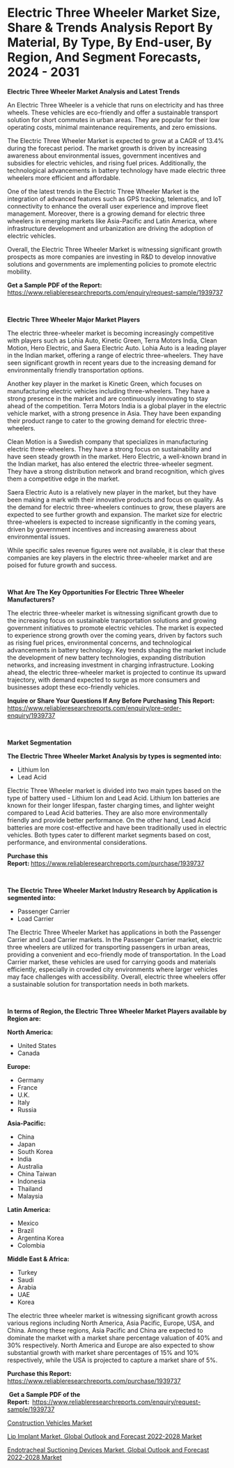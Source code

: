<p><h1>Electric Three Wheeler Market Size, Share & Trends Analysis Report By Material, By Type, By End-user, By Region, And Segment Forecasts, 2024 - 2031</h1></p><p><strong>Electric Three Wheeler Market Analysis and Latest Trends</strong></p>
<p><p>An Electric Three Wheeler is a vehicle that runs on electricity and has three wheels. These vehicles are eco-friendly and offer a sustainable transport solution for short commutes in urban areas. They are popular for their low operating costs, minimal maintenance requirements, and zero emissions.</p><p>The Electric Three Wheeler Market is expected to grow at a CAGR of 13.4% during the forecast period. The market growth is driven by increasing awareness about environmental issues, government incentives and subsidies for electric vehicles, and rising fuel prices. Additionally, the technological advancements in battery technology have made electric three wheelers more efficient and affordable.</p><p>One of the latest trends in the Electric Three Wheeler Market is the integration of advanced features such as GPS tracking, telematics, and IoT connectivity to enhance the overall user experience and improve fleet management. Moreover, there is a growing demand for electric three wheelers in emerging markets like Asia-Pacific and Latin America, where infrastructure development and urbanization are driving the adoption of electric vehicles.</p><p>Overall, the Electric Three Wheeler Market is witnessing significant growth prospects as more companies are investing in R&D to develop innovative solutions and governments are implementing policies to promote electric mobility.</p></p>
<p><strong>Get a Sample PDF of the Report:&nbsp;</strong> <a href="https://www.reliableresearchreports.com/enquiry/request-sample/1939737">https://www.reliableresearchreports.com/enquiry/request-sample/1939737</a></p>
<p>&nbsp;</p>
<p><strong>Electric Three Wheeler Major Market Players</strong></p>
<p><p>The electric three-wheeler market is becoming increasingly competitive with players such as Lohia Auto, Kinetic Green, Terra Motors India, Clean Motion, Hero Electric, and Saera Electric Auto. Lohia Auto is a leading player in the Indian market, offering a range of electric three-wheelers. They have seen significant growth in recent years due to the increasing demand for environmentally friendly transportation options. </p><p>Another key player in the market is Kinetic Green, which focuses on manufacturing electric vehicles including three-wheelers. They have a strong presence in the market and are continuously innovating to stay ahead of the competition. Terra Motors India is a global player in the electric vehicle market, with a strong presence in Asia. They have been expanding their product range to cater to the growing demand for electric three-wheelers.</p><p>Clean Motion is a Swedish company that specializes in manufacturing electric three-wheelers. They have a strong focus on sustainability and have seen steady growth in the market. Hero Electric, a well-known brand in the Indian market, has also entered the electric three-wheeler segment. They have a strong distribution network and brand recognition, which gives them a competitive edge in the market.</p><p>Saera Electric Auto is a relatively new player in the market, but they have been making a mark with their innovative products and focus on quality. As the demand for electric three-wheelers continues to grow, these players are expected to see further growth and expansion. The market size for electric three-wheelers is expected to increase significantly in the coming years, driven by government incentives and increasing awareness about environmental issues.</p><p>While specific sales revenue figures were not available, it is clear that these companies are key players in the electric three-wheeler market and are poised for future growth and success.</p></p>
<p>&nbsp;</p>
<p><strong>What Are The Key Opportunities For Electric Three Wheeler Manufacturers?</strong></p>
<p><p>The electric three-wheeler market is witnessing significant growth due to the increasing focus on sustainable transportation solutions and growing government initiatives to promote electric vehicles. The market is expected to experience strong growth over the coming years, driven by factors such as rising fuel prices, environmental concerns, and technological advancements in battery technology. Key trends shaping the market include the development of new battery technologies, expanding distribution networks, and increasing investment in charging infrastructure. Looking ahead, the electric three-wheeler market is projected to continue its upward trajectory, with demand expected to surge as more consumers and businesses adopt these eco-friendly vehicles.</p></p>
<p><strong>Inquire or Share Your Questions If Any Before Purchasing This Report:</strong> <a href="https://www.reliableresearchreports.com/enquiry/pre-order-enquiry/1939737">https://www.reliableresearchreports.com/enquiry/pre-order-enquiry/1939737</a></p>
<p>&nbsp;</p>
<p><strong>Market Segmentation</strong></p>
<p><strong>The Electric Three Wheeler Market Analysis by types is segmented into:</strong></p>
<p><ul><li>Lithium Ion</li><li>Lead Acid</li></ul></p>
<p><p>Electric Three Wheeler market is divided into two main types based on the type of battery used - Lithium Ion and Lead Acid. Lithium Ion batteries are known for their longer lifespan, faster charging times, and lighter weight compared to Lead Acid batteries. They are also more environmentally friendly and provide better performance. On the other hand, Lead Acid batteries are more cost-effective and have been traditionally used in electric vehicles. Both types cater to different market segments based on cost, performance, and environmental considerations.</p></p>
<p><strong>Purchase this Report:&nbsp;</strong><a href="https://www.reliableresearchreports.com/purchase/1939737">https://www.reliableresearchreports.com/purchase/1939737</a></p>
<p>&nbsp;</p>
<p><strong>The Electric Three Wheeler Market Industry Research by Application is segmented into:</strong></p>
<p><ul><li>Passenger Carrier</li><li>Load Carrier</li></ul></p>
<p><p>The Electric Three Wheeler Market has applications in both the Passenger Carrier and Load Carrier markets. In the Passenger Carrier market, electric three wheelers are utilized for transporting passengers in urban areas, providing a convenient and eco-friendly mode of transportation. In the Load Carrier market, these vehicles are used for carrying goods and materials efficiently, especially in crowded city environments where larger vehicles may face challenges with accessibility. Overall, electric three wheelers offer a sustainable solution for transportation needs in both markets.</p></p>
<p>&nbsp;</p>
<p><strong>In terms of Region, the Electric Three Wheeler Market Players available by Region are:</strong></p>
<p>
    <p> <strong> North America: </strong>
        <ul>
            <li>United States</li>
            <li>Canada</li>
        </ul>
        </p> 
    <p> <strong> Europe: </strong>
        <ul>
            <li>Germany</li>
            <li>France</li>
            <li>U.K.</li>
            <li>Italy</li>
            <li>Russia</li>
        </ul>
        </p> 
    <p> <strong> Asia-Pacific: </strong>
        <ul>
            <li>China</li>
            <li>Japan</li>
            <li>South Korea</li>
            <li>India</li>
            <li>Australia</li>
            <li>China Taiwan</li>
            <li>Indonesia</li>
            <li>Thailand</li>
            <li>Malaysia</li>
        </ul>
        </p> 
    <p> <strong> Latin America: </strong>
        <ul>
            <li>Mexico</li>
            <li>Brazil</li>
            <li>Argentina Korea</li>
            <li>Colombia</li>
        </ul>
        </p> 
    <p> <strong> Middle East & Africa: </strong>
        <ul>
            <li>Turkey</li>
            <li>Saudi</li>
            <li>Arabia</li>
            <li>UAE</li>
            <li>Korea</li>
        </ul>
    </p>
    </p>
<p><p>The electric three wheeler market is witnessing significant growth across various regions including North America, Asia Pacific, Europe, USA, and China. Among these regions, Asia Pacific and China are expected to dominate the market with a market share percentage valuation of 40% and 30% respectively. North America and Europe are also expected to show substantial growth with market share percentages of 15% and 10% respectively, while the USA is projected to capture a market share of 5%.</p></p>
<p><strong>Purchase this Report: </strong><a href="https://www.reliableresearchreports.com/purchase/1939737">https://www.reliableresearchreports.com/purchase/1939737</a></p>
<p>&nbsp;<strong>Get a Sample PDF of the Report:&nbsp;&nbsp;</strong><a href="https://www.reliableresearchreports.com/enquiry/request-sample/1939737">https://www.reliableresearchreports.com/enquiry/request-sample/1939737</a></p>
<p><strong></strong></p>
<p><p><a href="https://github.com/Alonsoolds3wq1d81czn8rbol/Market-Research-Report-List-1/blob/main/construction-vehicles-market.md">Construction Vehicles Market</a></p><p><a href="https://view.publitas.com/reportprime-1/lip-implant-market-global-outlook-and-forecast-2022-2028-market-size-market-share-and-global-market-analysis-report-2023-2030/">Lip Implant Market, Global Outlook and Forecast 2022-2028 Market</a></p><p><a href="https://view.publitas.com/reportprime-1/endotracheal-suctioning-devices-market-global-outlook-and-forecast-2022-2028-market-size-growth-outlook-from-2023-to-2030-projecting-at-markets-trends-analysis-by-application-regional-outlook-and-revenue/">Endotracheal Suctioning Devices Market, Global Outlook and Forecast 2022-2028 Market</a></p></p>